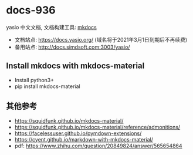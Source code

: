 # docs-936

yasio 中文文档, 文档构建工具: [mkdocs](https://www.mkdocs.org/)

* 文档站点: https://docs.yasio.org/ (域名将于2021年3月1日到期后不再续费)
* 备用站点: http://docs.simdsoft.com:3003/yasio/

## Install mkdocs with mkdocs-material
- Install python3+
- pip install mkdocs-material

## 其他参考
- https://squidfunk.github.io/mkdocs-material/
- https://squidfunk.github.io/mkdocs-material/reference/admonitions/
- https://facelessuser.github.io/pymdown-extensions/
- https://cyent.github.io/markdown-with-mkdocs-material/
- pdf: https://www.zhihu.com/question/20849824/answer/565654864

